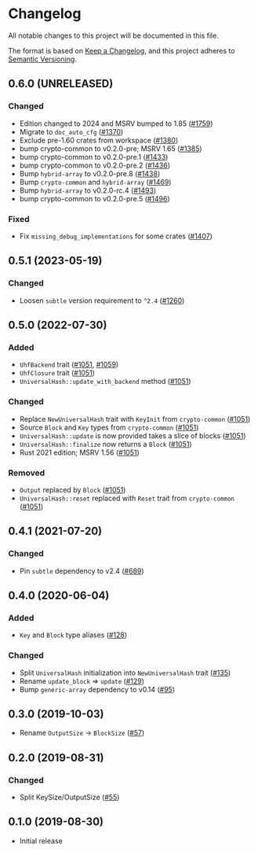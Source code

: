 # Changelog

All notable changes to this project will be documented in this file.

The format is based on [Keep a Changelog](https://keepachangelog.com/en/1.0.0/),
and this project adheres to [Semantic Versioning](https://semver.org/spec/v2.0.0.html).

## 0.6.0 (UNRELEASED)
### Changed
- Edition changed to 2024 and MSRV bumped to 1.85 ([#1759])
- Migrate to `doc_auto_cfg` ([#1370])
- Exclude pre-1.60 crates from workspace ([#1380])
- bump crypto-common to v0.2.0-pre; MSRV 1.65 ([#1385])
- bump crypto-common to v0.2.0-pre.1 ([#1433])
- bump crypto-common to v0.2.0-pre.2 ([#1436])
- Bump `hybrid-array` to v0.2.0-pre.8 ([#1438])
- Bump `crypto-common` and `hybrid-array` ([#1469])
- Bump `hybrid-array` to v0.2.0-rc.4 ([#1493])
- bump crypto-common to v0.2.0-pre.5 ([#1496])

### Fixed
- Fix `missing_debug_implementations` for some crates ([#1407])

[#1370]: https://github.com/RustCrypto/traits/pull/1370
[#1380]: https://github.com/RustCrypto/traits/pull/1380
[#1385]: https://github.com/RustCrypto/traits/pull/1385
[#1407]: https://github.com/RustCrypto/traits/pull/1407
[#1433]: https://github.com/RustCrypto/traits/pull/1433
[#1436]: https://github.com/RustCrypto/traits/pull/1436
[#1438]: https://github.com/RustCrypto/traits/pull/1438
[#1469]: https://github.com/RustCrypto/traits/pull/1469
[#1493]: https://github.com/RustCrypto/traits/pull/1493
[#1496]: https://github.com/RustCrypto/traits/pull/1496
[#1759]: https://github.com/RustCrypto/traits/pull/1759

## 0.5.1 (2023-05-19)
### Changed
- Loosen `subtle` version requirement to `^2.4` ([#1260])

[#1260]: https://github.com/RustCrypto/traits/pull/1260

## 0.5.0 (2022-07-30)
### Added
- `UhfBackend` trait ([#1051], [#1059])
- `UhfClosure` trait ([#1051])
- `UniversalHash::update_with_backend` method ([#1051])

### Changed
- Replace `NewUniversalHash` trait with `KeyInit` from `crypto-common` ([#1051])
- Source `Block` and `Key` types from `crypto-common` ([#1051])
- `UniversalHash::update` is now provided takes a slice of blocks ([#1051])
- `UniversalHash::finalize` now returns a `Block` ([#1051])
- Rust 2021 edition; MSRV 1.56 ([#1051])

### Removed
- `Output` replaced by `Block` ([#1051])
- `UniversalHash::reset` replaced with `Reset` trait from `crypto-common` ([#1051])

[#1051]: https://github.com/RustCrypto/traits/pull/1051
[#1059]: https://github.com/RustCrypto/traits/pull/1059

## 0.4.1 (2021-07-20)
### Changed
- Pin `subtle` dependency to v2.4 ([#689])

[#689]: https://github.com/RustCrypto/traits/pull/689

## 0.4.0 (2020-06-04)
### Added
- `Key` and `Block` type aliases ([#128])

### Changed
- Split `UniversalHash` initialization into `NewUniversalHash` trait ([#135])
- Rename `update_block` => `update` ([#129])
- Bump `generic-array` dependency to v0.14 ([#95])

[#135]: https://github.com/RustCrypto/traits/pull/135
[#129]: https://github.com/RustCrypto/traits/pull/129
[#128]: https://github.com/RustCrypto/traits/pull/128
[#95]: https://github.com/RustCrypto/traits/pull/95

## 0.3.0 (2019-10-03)
- Rename `OutputSize` -> `BlockSize` ([#57])

[#57]: https://github.com/RustCrypto/traits/pull/57

## 0.2.0 (2019-08-31)
### Changed
- Split KeySize/OutputSize ([#55])

[#55]: https://github.com/RustCrypto/traits/pull/55

## 0.1.0 (2019-08-30)
- Initial release
